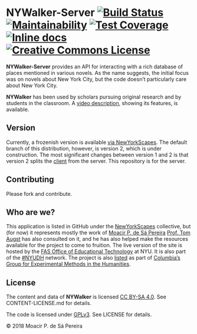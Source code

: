 # NYWalker-Server [![Build Status](https://travis-ci.org/nyscapes/nywalker-server.svg)](https://travis-ci.org/nyscapes/nywalker-server) [![Maintainability](https://api.codeclimate.com/v1/badges/bdf9573346146b971686/maintainability)](https://codeclimate.com/github/nyscapes/nywalker-server/maintainability) [![Test Coverage](https://api.codeclimate.com/v1/badges/bdf9573346146b971686/test_coverage)](https://codeclimate.com/github/nyscapes/nywalker-server/test_coverage) [![Inline docs](http://inch-ci.org/github/nyscapes/nywalker-server.svg)](http://inch-ci.org/github/nyscapes/nywalker-server) [![Creative Commons License](https://i.creativecommons.org/l/by-sa/4.0/80x15.png)](http://creativecommons.org/licenses/by-sa/4.0/)

**NYWalker-Server** provides an API for interacting with a rich database of
places mentioned in various novels. As the name suggests, the initial focus
was on novels about New York City, but the code doesn’t particularly care about
New York City.

**NYWalker** has been used by scholars pursuing original research and by
students in the classroom. A [video
description](https://www.youtube.com/watch?v=nOCTXdO4_EM), showing its
features, is available.

## Version

Currently, a frozenish version is available [via
NewYorkScapes](http://nywalker.newyorkscapes.org). The default branch of this
distribution, however, is version 2, which is under construction. The most
significant changes between version 1 and 2 is that version 2 splits the
[client](http://github.com/nyscapes/nywalker-client) from the server. This
repository is for the server.

## Contributing

Please fork and contribute.

## Who are we?

This application is listed in GitHub under the
[NewYorkScapes](http://newyorkscapes.org) collective, but (for now) it
represents mostly the work of [Moacir P. de Sá Pereira](http://moacir.com)
[Prof. Tom Augst](http://english.fas.nyu.edu/object/ThomasAugst.html) has also
consulted on it, and he has also helped make the resources available for the
project to come to fruition. The live version of the site is hosted by the
[FAS Office of Educational Technology](https://wp.nyu.edu/fas-edtech) at NYU.
It is also part of the
[#NYUDH](https://twitter.com/search?q=%23nyudh&src=typd) network. The project
is also
[listed](http://xpmethod.plaintext.in/embodied-space-lab/nywalker.html) as
part of [Columbia’s Group for Experimental Methods in the
Humanities](http://xpmethod.plaintext.in).

## License

The content and data of **NYWalker** is licensed [CC BY-SA
4.0](http://creativecommons.org/licenses/by-sa/4.0/). See CONTENT-LICENSE.md
for details. 

The code is licensed under
[GPLv3](https://www.gnu.org/licenses/gpl-3.0.en.html). See LICENSE for
details.

© 2018 Moacir P. de Sá Pereira

